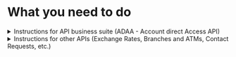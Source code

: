 # What you need to do

<details><summary> Instructions for API business suite (ADAA - Account direct Access API)</summary>

### 1. Login in the new API portal

- Login to portal <https://developers.kb.cz> - You can use username and password from the old API Portal

### 2. New Client registration (Software statements) v2

- Rename the header x-api-key to apiKey
- Generate new apiKey and put your app
- Mandatory section contacts.email
- New url: <https://client-registration.api-gateway.kb.cz/v2>
- v1 will be operational until 31.1.2024

### 3. Registration OAuth2 client

- New url: <https://api-gateway.kb.cz/client-registration-ui/v1/saml/>

### 4. New OAuth2 v2

- Mandatory and rename the header x-api-key to apiKey
- Generate new apiKey and put your app
- New url: <https://api-gateway.kb.cz/oauth2/v2>
- v1 will be operational until 31.1.2024

### 5. Account direct access v1

- Rename the header x-api-key to apiKey
- Generate new apiKey and put your app
- New url: <https://api-gateway.kb.cz/adaa/v1>
- Terminate the endpoint /account-ids → replaced by /accounts
  - the endpoint /account-ids will be operational until 31.1.2024

</details>

<details><summary> Instructions for other APIs (Exchange Rates, Branches and ATMs, Contact Requests, etc.)</summary>

### 1. Login in the new API portal

- Login to portal <https://developers.kb.cz> - You can use username and password from the old API Portal

### 2. Open API and create apiKey

- Rename the header x-api-key to apiKey
- Generate new apiKey and put your app
- Copy new url

![atm](./img/atm-detail.min.png)
</details>
